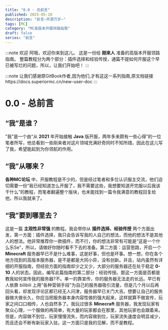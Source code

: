 ```yaml
---
title: "0.0 - 总前言"
published: 2025-05-20
description: "前言~开源万岁~"
tags: [MC]
category: "MC高版本开服领路指南"
draft: false
series: "前言"
---
```


:::note
欢迎
阿哦，欢迎你来到这儿。
这是一份给 **刚来人** 准备的高版本开服领路指南。
整篇教程分为两个部分：插件选择和经验传授，通篇不提如何开服这个早已被写烂的问题，所以，让我们开始吧！
:::

:::note
让我们感谢原GitBook作者,因为他们,才有这这一系列指南,原文档链接https://docs.superiormc.cn/new-user-doc
:::

# 0.0 - 总前言

## “我”是谁？

"我"是一个由“从 **2021** 年开始接触 **Java** 版开服，两年多来颇有一些心得”的一位笔者所写，他总看到一些刚来者对这片领域充满好奇同时不知所措，因此在这儿写了我，希望能起到为你领航的作用。

## “我”从哪来？

**各种MC论坛** 中，开服教程是不少的，但是经过笔者和多位认识服主交流，他们迫切需要一份“我已经知道怎么开服了，我不需要这些，我想要知道开完服以后我该干什么”的教程，而笔者翻遍整个版块，也未能找到一篇令我满意的教程回复给他，所以我就来了。

## “我”要到哪里去？

这是一篇 **主观性非常强** 的教程。我会带你从 **插件选择、经验传授** 两个方面出发，第一方面：插件选择，我只会告诉写我的人自己的想法，而他的想法不是其他人的想法。他非常推荐你一款插件，而不行，你的想法非常有可能是“这是一个什么乐Se”，所以，请做好你随时看不下去的准备。第二方面：运营思路，开启一个 **Minecraft** 服务器早已不是什么难事，这是好事，但也是坏事。想一想，你在各个地方找到的高版本服务器，是不是都是大同小异，没有创新。并且，站内虽然有详细的开服指南，但经验方面的指南却少之又少，大部分的服务器还在处于稳定 **0-10** 人的状态。因此，编写此篇指南的第二部分：经验传授。那这一方面是否都是教我如何宣传我的服务器?不。单一的靠宣传，你的服务器无法走的长远。早已有人依靠 bilibili 上用“各种营销手段"为自己的服务器吸引流量，但是几个月以后再回头看，却发现评论区都已经无人问津，服务器早已关门大吉。想要让自己的服务器做大做长久，你应当把服务器本身内容性做的强大起来，这样就算不做宣传，玩家之间口口相传，人也自然多了。我玩过很多 **Minecraft** 服务器，我发现玩家有聚众心理，一个服做的再简单，有大量的玩家都会在那里，其他玩家也会跟着来。但是，内容做不到位，玩家慢慢流失，而内容做到位，玩家流失速度会明显减少，而且还会不断有新玩家入驻。这一方面只是我的见解，而不是教程。
